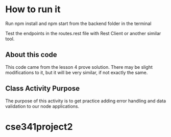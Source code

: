 # How to run it

Run npm install and npm start from the backend folder in the terminal

Test the endpoints in the routes.rest file with Rest Client or another similar tool.

## About this code

This code came from the lesson 4 prove solution. There may be slight modifications to it, but it will be very similar, if not exactly the same.

## Class Activity Purpose

The purpose of this activity is to get practice adding error handling and data validation to our node applications.
# cse341project2
